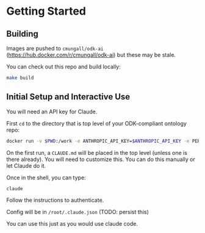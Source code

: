 # Getting Started

## Building

Images are pushed to `cmungall/odk-ai` (https://hub.docker.com/r/cmungall/odk-ai) but these may be stale. 

You can check out this repo and build locally:

```bash
make build
```

## Initial Setup and Interactive Use

You will need an API key for Claude.

First `cd` to the directory that is top level of your ODK-compliant ontology repo:

```bash
docker run -v $PWD:/work -e ANTHROPIC_API_KEY=$ANTHROPIC_API_KEY -e PERPLEXITY_API_KEY=$PERPLEXITY_API_KEY -e EMAIL=yourname@gmail.com -it --rm cmungall/odk-ai:latest bash
```

On the first run, a `CLAUDE.md` will be placed in the top level (unless one is there already). You will need to customize this. You can do this manually or let Claude do it.

Once in the shell, you can type:

```bash
claude
```

Follow the instructions to authenticate.

Config will be in `/root/.claude.json` (TODO: persist this)

You can use this just as you would use claude code.